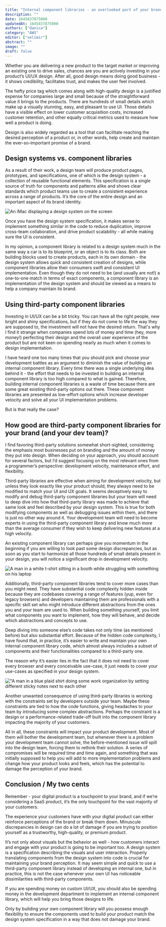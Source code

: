 ```yaml
---
title: "Internal component libraries - an overlooked part of your brand"
description: ""
date: 1645837875000
updatedAt: 1645837875000
authors: ["danica"]
category: "AWS"
editor: ["velimir"]
abstract: ""
image: ""
draft: false
---
```


Whether you are delivering a new product to the target market or improving an existing one to drive sales, chances are you are actively investing in your product’s UI/UX design. After all, good design means doing good business - it shows credibility, facilitates trust, and makes the user feel involved.

The hefty price tag which comes along with high-quality design is a justified expense for companies large and small because of the straightforward value it brings to the products. There are hundreds of small details which make up a visually stunning, easy, and pleasant to use UI. Those details have a visible effect on lower customer acquisition costs, increased customer retention, and other equally critical metrics used to measure how well a product is doing.

Design is also widely regarded as a tool that can facilitate reaching the desired perception of a product or, in other words, help create and maintain the ever-so-important promise of a brand.

## Design systems vs. component libraries

As a result of their work, a design team will produce product pages, prototypes, and specifications, one of which is the design system - a collection of reusable functional elements. This specification is a single source of truth for components and patterns alike and shows clear standards which product teams use to create a consistent experience across a range of products. It’s the core of the entire design and an important aspect of its brand identity.

![An iMac displaying a design system on the screen](/images/component-libraries-an-overlooked-part-of-your-brand/design-system-on-a-mac.png)

Once you have the design system specification, it makes sense to implement something similar in the code to reduce duplication, improve cross-team collaboration, and drive product scalability - all while making sure the UI is consistent.

In my opinion, a component library is related to a design system much in the same way a car is to its blueprint, or an object is to its class. Both are building blocks used to create products, each in its own domain - the design system allows quick and consistent creation of designs, while component libraries allow their consumers swift and consistent UI implementation. Even though they do not need to be (and usually are not!) a one-to-one match in terms of exact components, a component library is an implementation of the design system and should be viewed as a means to help a company maintain its brand.

## Using third-party component libraries

Investing in UI/UX can be a bit tricky. You can have all the right people, new bright and shiny specifications, but if they do not come to life the way they are supposed to, the investment will not have the desired return. That's why I find it strange when companies spend lots of money and time (hey, more money!) perfecting their design and the overall user experience of the product but are not keen on spending nearly as much when it comes to design implementation.

I have heard one too many times that you should pick and choose your development battles as an argument to diminish the value of building an internal component library. Every time there was a single underlying idea behind it - the effort that needs to be invested in building an internal component library is too high compared to what is gained. Therefore, building internal component libraries is a waste of time because there are some great existing third-party options out there. These component libraries are presented as low-effort options which increase developer velocity and solve all your UI implementation problems.

But is that really the case?

## How good are third-party component libraries for your brand (and your dev team)?

I find favoring third-party solutions somewhat short-sighted, considering the emphasis most businesses put on branding and the amount of money they put into design. When deciding on your approach, you should account for several factors, but I’d suggest focusing on the most relevant ones from a programmer’s perspective: development velocity, maintenance effort, and flexibility.

Third-party libraries are effective when aiming for development velocity, but unless they look exactly like your product should, they always need to be modified to match your UI and UX goals. It seems deceptively easy to modify and debug third-party component libraries but your team will need to deep dive into how that third-party library was made to achieve that same look and feel described by your design system. This is true for both modifying components as well as debugging issues within them, and there is just no other way around it. Your development team will need to become experts in using the third-party component library and know much more than the average consumer if they wish to keep delivering new features at a high velocity.

An existing component library can perhaps give you momentum in the beginning if you are willing to look past some design discrepancies, but as soon as you start to harmonize all those hundreds of small details present in your design, you will notice a significant drop in development velocity.

![A man in a white t-shirt sitting in a booth while struggling with something on his laptop](/images/component-libraries-an-overlooked-part-of-your-brand/struggling-with-the-ui.png)

Additionally, third-party component libraries tend to cover more cases than you might need. They have substantial code complexity hidden inside because they are codebases covering a range of features (yup, even for legacy browsers) and developers maintaining them are professionals with a specific skill set who might introduce different abstractions from the ones you and your team are used to. When building something yourself, you limit what components you want to implement, how they will behave, and decide which abstractions and concepts to use.

Deep diving into someone else’s code takes not only time (as mentioned before) but also substantial effort. Because of the hidden code complexity, I have found that, in practice, it’s easier to write and maintain your own internal component library code, which almost always includes a subset of components and their functionalities compared to a third-party one.

The reason *why* it’s easier lies in the fact that it does not need to cover every browser and every conceivable use-case, it just needs to cover your use-cases as specified in your design system.

!["A man in a blue plaid shirt doing some work organization by setting different sticky notes next to each other](/images/component-libraries-an-overlooked-part-of-your-brand/work-organization.png)

Another unwanted consequence of using third-party libraries is working with the constraints set by developers outside your team. Maybe these constraints are tied to how the code functions, giving headaches to your team by introducing some complex abstractions. Perhaps the constraint is a design or a performance-related trade-off built into the component library impacting the majority of your customers.

All in all, these constraints will impact your product development. Most of them will bother the development team, but whenever there is a problem your development team cannot solve, the before-mentioned issue will spill into the design team, forcing them to rethink their solution. A series of compromises will be required time and time again, and something that was initially supposed to help you will add to more implementation problems and change how your product looks and feels, which has the potential to damage the perception of your brand.

## Conclusion / My two cents

Remember - your digital product is a touchpoint to your brand, and if we’re considering a SaaS product, it’s the only touchpoint for the vast majority of your customers.

The experience your customers have with your digital product can either reinforce perceptions of the brand or break them down. Minuscule discrepancies in design can do a lot of damage if you are trying to position yourself as a trustworthy, high-quality, or premium product.

It’s not only about visuals but the behavior as well - how customers interact and engage with your product is going to be important too. A design system is a specification describing the visuals and user interaction. Properly translating components from the design system into code is crucial for maintaining your brand perception. It may seem simple and quick to use a third-party component library instead of developing an internal one, but in practice, this is not the case whenever your own UI has noticeable dissimilarities with third-party components.

If you are spending money on custom UI/UX, you should also be spending money in the development department to implement an internal component library, which will help you bring those designs to life.

Only by building your own component library will you possess enough flexibility to ensure the components used to build your product match the design system specification in a way that does not damage your brand.
